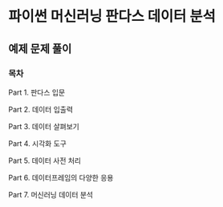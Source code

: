  # 파이썬 머신러닝 판다스 데이터 분석 
 
 ## 예제 문제 풀이 
 
 ### 목차 
 Part 1. 
 판다스 입문
 
 Part 2. 
 데이터 입출력
 
 Part 3. 
 데이터 살펴보기
 
 Part 4. 
 시각화 도구
 
 Part 5. 
 데이터 사전 처리
 
 Part 6. 
 데이터프레임의 다양한 응용
 
 Part 7.
 머신러닝 데이터 분석
 
